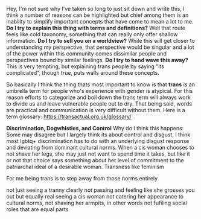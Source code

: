 Hey, I'm not sure why I've taken so long to just sit down and write this, I think a number of reasons can be highlighted but chief among them is an inability to simplify important concepts that have come to mean a lot to me. 
**Do I try to explain this thing with terms and definitions?** Well that route feels like cold taxonomy, something that can really only offer shallow information. 
**Do I try to sell you on a worldview?** While this will get closer to understanding my perspective, that perspective would be singular and a lot of the power within this community comes dissimilar people and perspectives bound by similar feelings. 
**Do I try to hand wave this away?** This is very tempting, but explaining trans people by saying "its complicated", though true, puts walls around these concepts. 

So basically I think the thing thats most important to know is that **trans** is an umbrella term for people who's experience with gender is atypical. For this reason efforts to categorize and boil down the trans term will always work to divide us and leave vulnerable people out to dry. That being said, words are practical and communication is very difficult without them. Here is a term glossary: https://transactual.org.uk/glossary/

**Discrimination, Dogwhistles, and Control**
Why do I think this happens: Some may disagree but I largely think its about control and disgust, I think most lgbtq+ discrimination has to do with an underlying disgust response and deviating from dominant cultural norms. When a cis woman chooses to not shave her legs, she may just not want to spend time it takes, but like it or not that choice says something about her level of commitment to the patriarchal ideal of a desirable woman. Transness like feminism 

For me being trans is to step away from those norms entirely 

not just seeing a tranny clearly not passing and feeling like she grosses you out but equally real seeing a cis woman not catering her appearance to cultural norms, not shaving her armpits, in other words not fufiling social roles that are equal parts 
